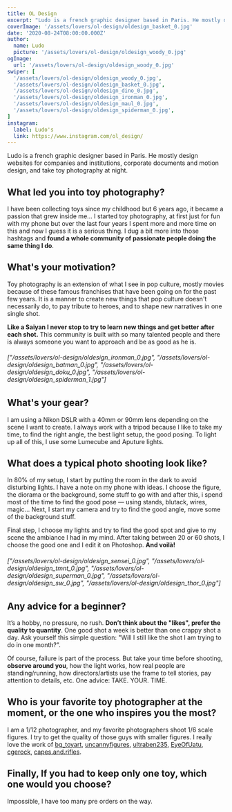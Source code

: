 ```yaml
---
title: OL Design
excerpt: "Ludo is a french graphic designer based in Paris. He mostly design websites for companies and institutions, corporate documents and motion design, and take toy photography at night."
coverImage: '/assets/lovers/ol-design/oldesign_basket_0.jpg'
date: '2020-08-24T08:00:00.000Z'
author:
  name: Ludo
  picture: '/assets/lovers/ol-design/oldesign_woody_0.jpg'
ogImage:
  url: '/assets/lovers/ol-design/oldesign_woody_0.jpg'
swiper: [
  '/assets/lovers/ol-design/oldesign_woody_0.jpg',
  '/assets/lovers/ol-design/oldesign_basket_0.jpg',
  '/assets/lovers/ol-design/oldesign_dino_0.jpg',
  '/assets/lovers/ol-design/oldesign_ironman_0.jpg',
  '/assets/lovers/ol-design/oldesign_maul_0.jpg',
  '/assets/lovers/ol-design/oldesign_spiderman_0.jpg',
]
instagram:
  label: Ludo's
  link: https://www.instagram.com/ol_design/
---
```


Ludo is a french graphic designer based in Paris. He mostly design websites for companies and institutions, corporate documents and motion design, and take toy photography at night.


## What led you into toy photography?

I have been collecting toys since my childhood but 6 years ago, it became a passion that grew inside me... I started toy photography, at first just for fun with my phone but over the last four years I spent more and more time on this and now I guess it is a serious thing.
I dug a bit more into those hashtags and **found a whole community of passionate people doing the same thing I do**.


## What's your motivation?

Toy photography is an extension of what I see in pop culture, mostly movies because of these famous franchises that have been going on for the past few years. It is a manner to create new things that pop culture doesn't necessarily do, to pay tribute to heroes, and to shape new narratives in one single shot. 

**Like a Saiyan I never stop to try to learn new things and get better after each shot.** This community is built with so many talented people and there is always someone you want to approach and be as good as he is.

###### ["/assets/lovers/ol-design/oldesign_ironman_0.jpg", "/assets/lovers/ol-design/oldesign_batman_0.jpg", "/assets/lovers/ol-design/oldesign_doku_0.jpg", "/assets/lovers/ol-design/oldesign_spiderman_1.jpg"]


## What's your gear?

I am using a Nikon DSLR with a 40mm or 90mm lens depending on the scene I want to create. I always work with a tripod because I like to take my time, to find the right angle, the best light setup, the good posing. To light up all of this, I use some Lumecube and Aputure lights.


## What does a typical photo shooting look like?

In 80% of my setup, I start by putting the room in the dark to avoid disturbing lights. I have a note on my phone with ideas. I choose the figure, the diorama or the background, some stuff to go with and after this, i spend most of the time to find the good pose — using stands, blutack, wires, magic... Next, I start my camera and try to find the good angle, move some of the background stuff. 

Final step, I choose my lights and try to find the good spot and give to my scene the ambiance I had in my mind. After taking between 20 or 60 shots, I choose the good one and I edit it on Photoshop. **And voilà!**

###### ["/assets/lovers/ol-design/oldesign_sensei_0.jpg", "/assets/lovers/ol-design/oldesign_tmnt_0.jpg", "/assets/lovers/ol-design/oldesign_superman_0.jpg", "/assets/lovers/ol-design/oldesign_sw_0.jpg", "/assets/lovers/ol-design/oldesign_thor_0.jpg"]


## Any advice for a beginner?

It’s a hobby, no pressure, no rush. **Don’t think about the "likes", prefer the quality to quantity**. One good shot a week is better than one crappy shot a day. Ask yourself this simple question: "Will I still like the shot I am trying to do in one month?".

Of course, failure is part of the process. But take your time before shooting, **observe around you**, how the light works, how real people are standing/running, how directors/artists use the frame to tell stories, pay attention to details, etc. One advice: TAKE. YOUR. TIME.


## Who is your favorite toy photographer at the moment, or the one who inspires you the most?

I am a 1/12 photographer, and my favorite photographers shoot 1/6 scale figures. I try to get the quality of those guys with smaller figures. I really love the work of [bg_toyart](https://www.instagram.com/bg_toyart/), [uncannyfigures](https://www.instagram.com/uncannyfigures/), [ultraben235](https://www.instagram.com/ultraben235/), [EyeOfUatu](https://www.instagram.com/EyeOfUatu/), [cgerock](https://www.instagram.com/cgerock/), [capes.and.rifles](https://www.instagram.com/capes.and.rifles/).


## Finally, If you had to keep only one toy, which one would you choose?

Impossible, I have too many pre orders on the way.
